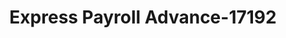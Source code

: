 ---
f_zip-code: 43701
f_state-code: OH
title: Express Payroll Advance-17192
f_phone: 740-453-7655
f_city-only: Zanesville
f_address: 2424 Maple Ave Zanesville
f_location-unique-id: '17192'
slug: express-payroll-advance-17192
updated-on: '2024-05-30T13:46:58.046Z'
created-on: '2024-05-30T13:36:59.803Z'
published-on: '2024-05-30T13:54:32.469Z'
f_city-state: cms/city/zanesville-oh.md
f_company: cms/company/express-payroll-advance.md
f_state: cms/state/ohio.md
layout: '[payday-loan].html'
tags: payday-loan
---